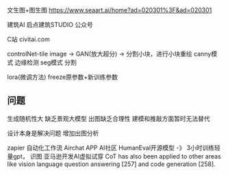 文生图+图生图
https://www.seaart.ai/home?ad=020301%3F&ad=020301

建筑AI
启点建筑STUDIO 公众号

C站
civitai.com

controlNet-tile
image -> GAN(放大超分) -> 分割小块，进行小块重绘
canny模式 边缘检测
seg模式 分割

lora(微调方法)
freeze原参数+新训练参数


## 问题
生成随机性大
缺乏景观大模型
出图缺乏合理性
建模和推敲方面暂时无法替代



设计本身是解决问题
增加出图分析

zapier 自动化工作流
Airchat APP AI社区
HumanEval开源模型 -》 3小时训练轻量gpt， 识图
亚马逊开发AI虚拟试穿
CoT has also been applied to other areas like vision language question answering [257] and code generation [258].